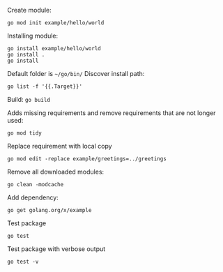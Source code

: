 Create module:
```
go mod init example/hello/world
```

Installing module:
```
go install example/hello/world
go install .
go install 
```
Default folder is `~/go/bin/`
Discover install path:
```
go list -f '{{.Target}}'
```

Build:
`go build`

Adds missing requirements and remove requirements that are not longer used:
```
go mod tidy
```

Replace requirement with local copy
```
go mod edit -replace example/greetings=../greetings
```

Remove all downloaded modules:
```
go clean -modcache
```

Add dependency:
```
go get golang.org/x/example
```

Test package
```
go test
```

Test package with verbose output
```
go test -v
```

